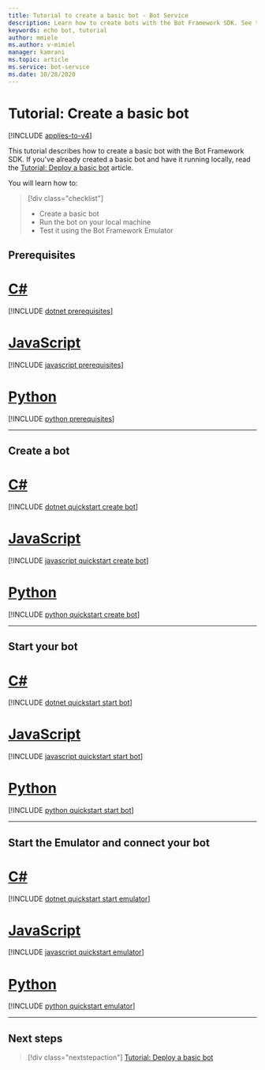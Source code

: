 ```yaml
---
title: Tutorial to create a basic bot - Bot Service
description: Learn how to create bots with the Bot Framework SDK. See the steps that are needed to build, run, connect, and test bots.
keywords: echo bot, tutorial
author: mmiele
ms.author: v-mimiel
manager: kamrani
ms.topic: article
ms.service: bot-service
ms.date: 10/28/2020
---
```


# Tutorial: Create a basic bot

[!INCLUDE [applies-to-v4](~/includes/applies-to-v4-current.md)]

This tutorial describes how to create a basic bot with the Bot Framework SDK. If you've already created a basic bot and have it running locally, read the [Tutorial: Deploy a basic bot](bot-builder-tutorial-deploy-basic-bot.md) article.

You will learn how to:
> [!div class="checklist"]
> * Create a basic bot
> * Run the bot on your local machine
> * Test it using the Bot Framework Emulator

## Prerequisites

# [C#](#tab/csharp)

[!INCLUDE [dotnet prerequisites](~/includes/quickstart/dotnet/quickstart-dotnet-prerequisites.md)]

# [JavaScript](#tab/javascript)

[!INCLUDE [javascript prerequisites](~/includes/quickstart/javascript/quickstart-javascript-prerequisites.md)]

# [Python](#tab/python)

[!INCLUDE [python prerequisites](~/includes/quickstart/python/quickstart-python-prerequisites.md)]

---

## Create a bot

# [C#](#tab/csharp)

[!INCLUDE [dotnet quickstart create bot](~/includes/quickstart/dotnet/quickstart-dotnet-create-bot.md)]

# [JavaScript](#tab/javascript)

[!INCLUDE [javascript quickstart create bot](~/includes/quickstart/javascript/quickstart-javascript-create-bot.md)]

# [Python](#tab/python)

[!INCLUDE [python quickstart create bot](~/includes/quickstart/python/quickstart-python-create-bot.md)]

---

## Start your bot

# [C#](#tab/csharp)

[!INCLUDE [dotnet quickstart start bot](~/includes/quickstart/dotnet/quickstart-dotnet-start-bot.md)]

# [JavaScript](#tab/javascript)

[!INCLUDE [javascript quickstart start bot](~/includes/quickstart/javascript/quickstart-javascript-start-bot.md)]

# [Python](#tab/python)

[!INCLUDE [python quickstart start bot](~/includes/quickstart/python/quickstart-python-start-bot.md)]

---

## Start the Emulator and connect your bot

# [C#](#tab/csharp)

[!INCLUDE [dotnet quickstart start emulator](~/includes/quickstart/dotnet/quickstart-dotnet-start-emulator.md)]

# [JavaScript](#tab/javascript)

[!INCLUDE [javascript quickstart emulator](~/includes/quickstart/javascript/quickstart-javascript-start-emulator.md)]

# [Python](#tab/python)

[!INCLUDE [python quickstart emulator](~/includes/quickstart/python/quickstart-python-start-emulator.md)]

---

## Next steps

> [!div class="nextstepaction"]
> [Tutorial: Deploy a basic bot](bot-builder-tutorial-deploy-basic-bot.md)
